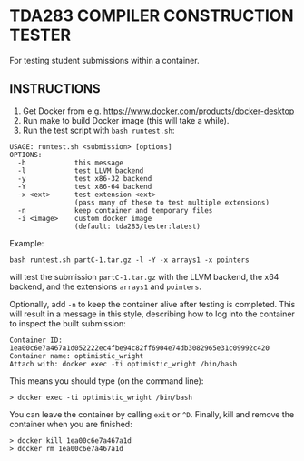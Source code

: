 TDA283 COMPILER CONSTRUCTION TESTER
===================================

For testing student submissions within a container.

INSTRUCTIONS
------------

1. Get Docker from e.g. https://www.docker.com/products/docker-desktop
2. Run make to build Docker image (this will take a while).
3. Run the test script with `bash runtest.sh`:

```
USAGE: runtest.sh <submission> [options]
OPTIONS:
  -h            this message
  -l            test LLVM backend
  -y            test x86-32 backend
  -Y            test x86-64 backend
  -x <ext>      test extension <ext>
                (pass many of these to test multiple extensions)
  -n            keep container and temporary files
  -i <image>    custom docker image
                (default: tda283/tester:latest)
```

Example:
```
bash runtest.sh partC-1.tar.gz -l -Y -x arrays1 -x pointers
```
will test the submission `partC-1.tar.gz` with the LLVM backend, the x64 backend,
and the extensions `arrays1` and `pointers`.

Optionally, add `-n` to keep the container alive after testing is completed.
This will result in a message in this style, describing how to log into
the container to inspect the built submission:
```
Container ID: 1ea00c6e7a467a1d052222ec4fbe94c82ff6904e74db3082965e31c09992c420
Container name: optimistic_wright
Attach with: docker exec -ti optimistic_wright /bin/bash
```

This means you should type (on the command line):
```
> docker exec -ti optimistic_wright /bin/bash
```

You can leave the container by calling `exit` or `^D`. Finally, kill and remove
the container when you are finished:
```
> docker kill 1ea00c6e7a467a1d
> docker rm 1ea00c6e7a467a1d
```
